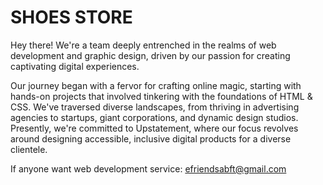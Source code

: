 # SHOES STORE

Hey there! We're a team deeply entrenched in the realms of web development and graphic design, driven by our passion for creating captivating digital experiences.

Our journey began with a fervor for crafting online magic, starting with hands-on projects that involved tinkering with the foundations of HTML & CSS. We've traversed diverse landscapes, from thriving in advertising agencies to startups, giant corporations, and dynamic design studios. Presently, we're committed to Upstatement, where our focus revolves around designing accessible, inclusive digital products for a diverse clientele.

If anyone want web development service: efriendsabft@gmail.com 
